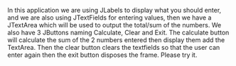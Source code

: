 In this application we are using JLabels to display what you should enter,
and we are also using JTextFields for entering values, then we have a JTextArea 
which will be used to output the total/sum of the numbers.
We also have 3 JButtons naming Calculate, Clear and Exit.
The calculate button will calculate the sum of the 2 numbers entered then display them
add the TextArea. Then the clear button clears the textfields so that the user can enter
again then the exit button disposes the frame.
Please try it.
